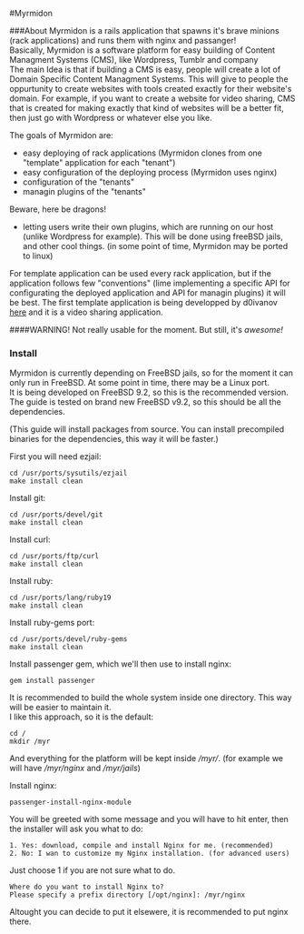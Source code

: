 #Myrmidon


###About
Myrmidon is a rails application that spawns it's brave minions (rack applications) and runs them with nginx and passanger!  
Basically, Myrmidon is a software platform for easy building of Content Managment Systems (CMS), like Wordpress, Tumblr and company  
The main Idea is that if building a CMS is easy, people will create a lot of Domain Specific Content Managment Systems. This will give to people the oppurtunity to create websites with tools created exactly for their website's domain. For example, if you want to create a website for video sharing, CMS that is created for making exactly that kind of websites will be a better fit, then just go with Wordpress or whatever else you like.

The goals of Myrmidon are:

* easy deploying of rack applications (Myrmidon clones from one "template" application for each "tenant")
* easy configuration of the deploying process (Myrmidon uses nginx)
* configuration of the "tenants"
* managin plugins of the "tenants"

Beware, here be dragons!

* letting users write their own plugins, which are running on our host (unlike Wordpress for example). This will be done using freeBSD jails, and other cool things.
(in some point of time, Myrmidon may be ported to linux)

For template application can be used every rack application, but if the application follows few "conventions" (lime implementing a specific API for configurating the deployed application and API for managin plugins) it will be best. The first template application is being developped by d0ivanov [here](https://github.com/d0ivanov/videatra) and it is a video sharing application.

####WARNING!
Not really usable for the moment.
But still, it's *awesome!*

### Install

Myrmidon is currently depending on FreeBSD jails, so for the moment it can only run in FreeBSD. At some point in time, there may be a Linux port.  
It is being developed on FreeBSD 9.2, so this is the recommended version.  
The guide is tested on brand new FreeBSD v9.2, so this should be all the dependencies.

(This guide will install packages from source. You can install precompiled binaries for the dependencies, this way it will be faster.)

First you will need ezjail:  
```console
cd /usr/ports/sysutils/ezjail  
make install clean  
```

Install git:  
```console
cd /usr/ports/devel/git  
make install clean  
```

Install curl:  
```console
cd /usr/ports/ftp/curl  
make install clean  
```

Install ruby:  
```console
cd /usr/ports/lang/ruby19  
make install clean  
```

Install ruby-gems port:  
```console
cd /usr/ports/devel/ruby-gems  
make install clean  
```

Install passenger gem, which we'll then use to install nginx:  
```console
gem install passenger  
```

It is recommended to build the whole system inside one directory. This way will be easier to maintain it.  
I like this approach, so it is the default:
```console
cd /  
mkdir /myr  
```
And everything for the platform will be kept inside _/myr/_. (for example we will have _/myr/nginx_ and _/myr/jails_)  

Install nginx:  
```console
passenger-install-nginx-module  
```
You will be greeted with some message and you will have to hit enter, then the installer will ask you what to do:  
```console
1. Yes: download, compile and install Nginx for me. (recommended)  
2. No: I wan to customize my Nginx installation. (for advanced users)  
```
Just choose 1 if you are not sure what to do.

```console
Where do you want to install Nginx to?
Please specify a prefix directory [/opt/nginx]: /myr/nginx
```
Altought you can decide to put it elsewere, it is recommended to put nginx there.
